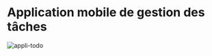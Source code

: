 # Application mobile de gestion des tâches
![appli-todo](https://github.com/dylankams/TodoProject/assets/67558526/d2404f9f-724a-4deb-9e1e-4ad695057caa)
